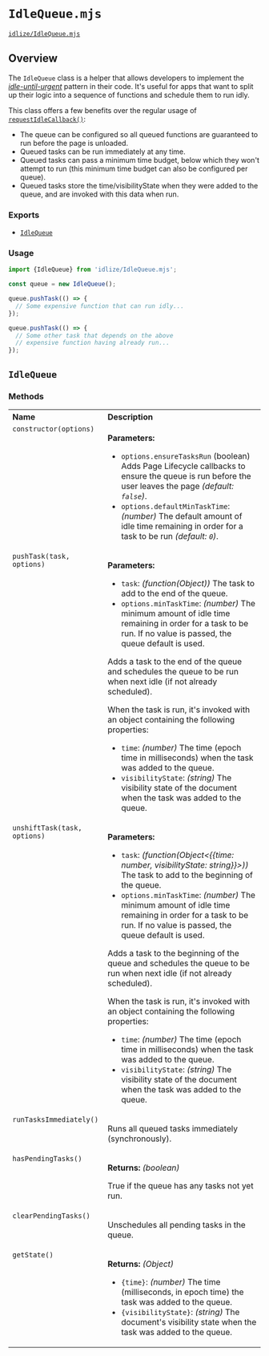 # `IdleQueue.mjs`

[`idlize/IdleQueue.mjs`](/IdleQueue.mjs)

## Overview

The `IdleQueue` class is a helper that allows developers to implement the [*idle-until-urgent*](https://philipwalton.com/articles/idle-until-urgent/) pattern in their code. It's useful for apps that want to split up their logic into a sequence of functions and schedule them to run idly.

This class offers a few benefits over the regular usage of [`requestIdleCallback()`](https://developers.google.com/web/updates/2015/08/using-requestidlecallback):

- The queue can be configured so all queued functions are guaranteed to run before the page is unloaded.
- Queued tasks can be run immediately at any time.
- Queued tasks can pass a minimum time budget, below which they won't attempt to run (this minimum time budget can also be configured per queue).
- Queued tasks store the time/visibilityState when they were added to the queue, and are invoked with this data when run.

### Exports

- [`IdleQueue`](#idlequeue)

### Usage

```js
import {IdleQueue} from 'idlize/IdleQueue.mjs';

const queue = new IdleQueue();

queue.pushTask(() => {
  // Some expensive function that can run idly...
});

queue.pushTask(() => {
  // Some other task that depends on the above
  // expensive function having already run...
});
```

## `IdleQueue`

### Methods

<table>
  <tr valign="top">
    <th align="left">Name</th>
    <th align="left">Description</th>
  </tr>
  <tr valign="top" id="param-constructor">
    <td><code>constructor(options)</code></td>
    <td>
      <p><strong>Parameters:</strong></p>
      <ul>
        <li>
          <code>options.ensureTasksRun</code> <emn>(boolean)</em>
          Adds Page Lifecycle callbacks to ensure the queue is run before the user leaves the page <em>(default: <code>false</code>)</em>.
        </li>
        <li>
          <code>options.defaultMinTaskTime</code>: <em>(number)</em>
          The default amount of idle time remaining in order for a task to be run <em>(default: <code>0</code>)</em>.
        </li>
      </ul>
    </td>
  </tr>
  <tr valign="top" id="param-pushtask">
    <td><code>pushTask(task, options)</code></td>
    <td>
      <p><strong>Parameters:</strong></p>
      <ul>
        <li><code>task</code>: <em>(function(Object))</em>
          The task to add to the end of the queue.
        </li>
        <li><code>options.minTaskTime</code>: <em>(number)</em>
          The minimum amount of idle time remaining in order for a task to be run. If no value is passed, the queue default is used.
        </li>
      </ul>
      <p>Adds a task to the end of the queue and schedules the queue to be run when next idle (if not already scheduled).</p>
      <p>When the task is run, it's invoked with an object containing the following properties:</p>
      <ul>
        <li><code>time</code>: <em>(number)</em>
          The time (epoch time in milliseconds) when the task was added to the queue.
        </li>
        <li><code>visibilityState</code>: <em>(string)</em>
          The visibility state of the document when the task was added to the queue.
        </li>
      </ul>
    </td>
  </tr>
  <tr valign="top" id="param-unshifttask">
    <td><code>unshiftTask(task, options)</code></td>
    <td>
      <p><strong>Parameters:</strong></p>
      <ul>
        <li><code>task</code>: <em>(function(Object<{{time: number, visibilityState: string}}>))</em>
          The task to add to the beginning of the queue.
        </li>
        <li><code>options.minTaskTime</code>: <em>(number)</em>
          The minimum amount of idle time remaining in order for a task to be run. If no value is passed, the queue default is used.
        </li>
      </ul>
      <p>Adds a task to the beginning of the queue and schedules the queue to be run when next idle (if not already scheduled).</p>
      <p>When the task is run, it's invoked with an object containing the following properties:</p>
      <ul>
        <li><code>time</code>: <em>(number)</em>
          The time (epoch time in milliseconds) when the task was added to the queue.
        </li>
        <li><code>visibilityState</code>: <em>(string)</em>
          The visibility state of the document when the task was added to the queue.
        </li>
      </ul>
    </td>
  </tr>
  <tr valign="top" id="param-runtasksimmediately">
    <td><code>runTasksImmediately()</code></td>
    <td>
      <p>Runs all queued tasks immediately (synchronously).</p>
    </td>
  </tr>
  <tr valign="top" id="param-haspendingtasks">
    <td><code>hasPendingTasks()</code></td>
    <td>
      <p><strong>Returns:</strong> <em>(boolean)</em></p>
      <p>True if the queue has any tasks not yet run.</p>
    </td>
  </tr>
  <tr valign="top" id="param-clearpendingtasks">
    <td><code>clearPendingTasks()</code></td>
    <td>
      <p>Unschedules all pending tasks in the queue.</p>
    </td>
  </tr>
  <tr valign="top" id="param-getstate">
    <td><code>getState()</code></td>
    <td>
      <p><strong>Returns:</strong> <em>(Object)</em></p>
      <ul>
        <li><code>{time}</code>: <em>(number)</em>
          The time (milliseconds, in epoch time) the task was added to the queue.
        </li>
        <li><code>{visibilityState}</code>: <em>(string)</em>
          The document's visibility state when the task was added to the queue.
        </li>
      </ul>
    </td>
  </tr>
</table>
